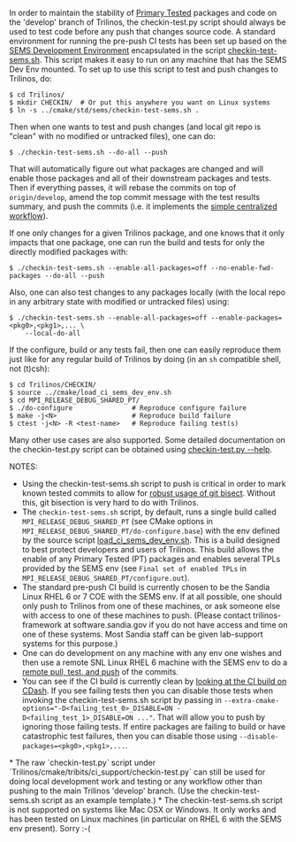 In order to maintain the stability of [Primary Tested](http://trac.trilinos.org/wiki/TribitsLifecycleModelOverview#test_categories) packages and code on the 'develop' branch of Trilinos, the checkin-test.py script should always be used to test code before any push that changes source code.  A standard environment for running the pre-push CI tests has been set up based on the [SEMS Development Environment](https://github.com/trilinos/Trilinos/wiki/SEMS-Dev-Env) encapsulated in the script [checkin-test-sems.sh](https://github.com/trilinos/Trilinos/blob/develop/cmake/std/sems/checkin-test-sems.sh).  This script makes it easy to run on any machine that has the SEMS Dev Env mounted.  To set up to use this script to test and push changes to Trilinos, do:

```
$ cd Trilinos/
$ mkdir CHECKIN/  # Or put this anywhere you want on Linux systems
$ ln -s ../cmake/std/sems/checkin-test-sems.sh .
``` 

Then when one wants to test and push changes (and local git repo is "clean" with no modified or untracked files), one can do:

```
$ ./checkin-test-sems.sh --do-all --push
```

That will automatically figure out what packages are changed and will enable those packages and all of their downstream packages and tests.  Then if everything passes, it will rebase the commits on top of `origin/develop`, amend the top commit message with the test results summary, and push the commits (i.e. it implements the [simple centralized workflow](https://github.com/trilinos/Trilinos/wiki/VC-%7C-Simple-Centralized-Workflow)).

If one only changes for a given Trilinos package, and one knows that it only impacts that one package, one can run the build and tests for only the directly modified packages with:

```
$ ./checkin-test-sems.sh --enable-all-packages=off --no-enable-fwd-packages --do-all --push
```

Also, one can also test changes to any packages locally (with the local repo in any arbitrary state with modified or untracked files) using:

```
$ ./checkin-test-sems.sh --enable-all-packages=off --enable-packages=<pkg0>,<pkg1>,... \
    --local-do-all
```

If the configure, build or any tests fail, then one can easily reproduce them just like for any regular build of Trilinos by doing (in an `sh` compatible shell, not (t)csh):

```
$ cd Trilinos/CHECKIN/
$ source ../cmake/load_ci_sems_dev_env.sh
$ cd MPI_RELEASE_DEBUG_SHARED_PT/
$ ./do-configure               # Reproduce configure failure
$ make -j<N>                   # Reproduce build failure
$ ctest -j<N> -R <test-name>   # Reproduce failing test(s)
```

Many other use cases are also supported.  Some detailed documentation on the checkin-test.py script can be obtained using [checkin-test.py --help](https://tribits.org/doc/TribitsDevelopersGuide.html#checkin-test-py-help).

NOTES:
* Using the checkin-test-sems.sh script to push is critical in order to mark known tested commits to allow for [robust usage of git bisect](https://tribits.org/doc/TribitsDevelopersGuide.html#using-git-bisect-with-checkin-test-py-workflows).  Without this, git bisection is very hard to do with Trilinos.
* The `checkin-test-sems.sh` script, by default, runs a single build called `MPI_RELEASE_DEBUG_SHARED_PT` (see CMake options in `MPI_RELEASE_DEBUG_SHARED_PT/do-configure.base`) with the env defined by the source script [load_ci_sems_dev_env.sh](https://github.com/trilinos/Trilinos/blob/develop/cmake/load_ci_sems_dev_env.sh).  This is a build designed to best protect developers and users of Trilinos.  This build allows the enable of any Primary Tested (PT) packages and enables several TPLs provided by the SEMS env (see `Final set of enabled TPLs` in `MPI_RELEASE_DEBUG_SHARED_PT/configure.out`).
* The standard pre-push CI build is currently chosen to be the Sandia Linux RHEL 6 or 7 COE with the SEMS env.  If at all possible, one should only push to Trilinos from one of these machines, or ask someone else with access to one of these machines to push.  (Please contact trilinos-framework at software.sandia.gov if you do not have access and time on one of these systems.  Most Sandia staff can be given lab-support systems for this purpose.) 
* One can do development on any machine with any env one wishes and then use a remote SNL Linux RHEL 6 machine with the SEMS env to do a [remote pull, test, and push](https://github.com/trilinos/Trilinos/wiki/Local-development-with-remote-pull%2C-test%2C-and-push) of the commits.
* You can see if the CI build is currently clean by [looking at the CI build on CDash](http://testing.sandia.gov/cdash/index.php?project=Trilinos&date=2016-11-30&filtercount=3&showfilters=1&filtercombine=and&field1=buildname&compare1=61&value1=Linux-GCC-4.7.2-MPI_RELEASE_DEBUG_SHARED_PT_CI&field2=groupname&compare2=61&value2=Continuous&field3=buildstarttime&compare3=84&value3=now).  If you see failing tests then you can disable those tests when invoking the checkin-test-sems.sh script by passing in `--extra-cmake-options="-D<failing_test_0>_DISABLE=ON -D<failing_test_1>_DISABLE=ON ..."`.  That will allow you to push by ignoring those failing tests.  If entire packages are failing to build or have catastrophic test failures, then you can disable those using `--disable-packages=<pkg0>,<pkg1>,...`. 
<a name="raw_checkin_test_py"/>
* The raw `checkin-test.py` script under `Trilinos/cmake/tribits/ci_support/checkin-test.py` can still be used for doing local development work and testing or any workflow other than pushing to the main Trilinos 'develop' branch.  (Use the checkin-test-sems.sh script as an example template.)
* The checkin-test-sems.sh script is not supported on systems like Mac OSX or Windows.  It only works and has been tested on Linux machines (in particular on RHEL 6 with the SEMS env present).  Sorry :-(
